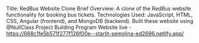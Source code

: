 Title: RedBus Website Clone 
Brief Overview: A clone of the RedBus website functionality for booking bus tickets.
Technologies Used: JavaScript, HTML, CSS, Angular (frontend), and MongoDB (backend).
Bulit these website using @NullClass Project Building Program 
Website live -https://668c1fe5b571f277f126f00e--starlit-semolina-ed2696.netlify.app/
